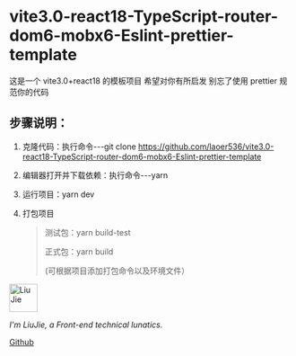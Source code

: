 # vite3.0-react18-TypeScript-router-dom6-mobx6-Eslint-prettier-template

这是一个 vite3.0+react18 的模板项目 希望对你有所启发 别忘了使用 prettier 规范你的代码

## 步骤说明：

1. 克隆代码：执行命令---git clone https://github.com/laoer536/vite3.0-react18-TypeScript-router-dom6-mobx6-Eslint-prettier-template

2. 编辑器打开并下载依赖：执行命令---yarn

3. 运行项目：yarn dev

4. 打包项目

   > 测试包：yarn build-test
   >
   > 正式包：yarn build
   >
   > (可根据项目添加打包命令以及环境文件）

<div align="left">
<img alt="Liu Jie" src="https://s2.loli.net/2021/12/16/rxjhMFtGElVIuyz.png" width=50 />

_I'm LiuJie, a Front-end technical lunatics._

[Github](https://github.com/laoer536)
